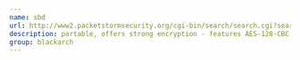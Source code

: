 ```yaml
---
name: sbd
url: http://www2.packetstormsecurity.org/cgi-bin/search/search.cgi?searchvalue=sbd
description: portable, offers strong encryption - features AES-128-CBC + HMAC-SHA1 encryption, program execution (-e), choosing source port, continuous reconnection with delay + more URL : http://www2.packetstormsecurity.org/cgi-bin/search/search.cgi?searchvalue=sbd Groups : blackarch blackarch-crypto blackarch-networking
group: blackarch
---
```

